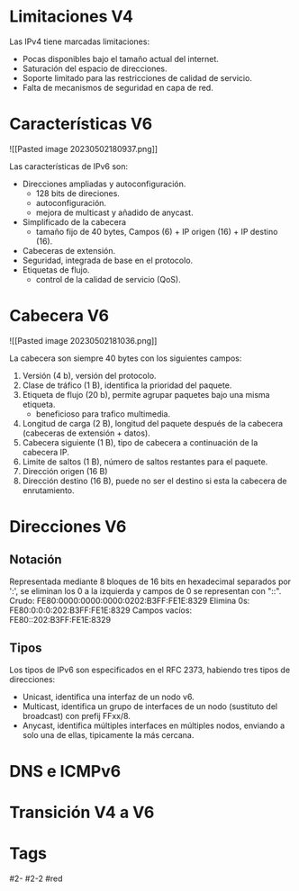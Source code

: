 # Limitaciones V4
Las IPv4 tiene marcadas limitaciones:
- Pocas disponibles bajo el tamaño actual del internet.
- Saturación del espacio de direcciones.
- Soporte limitado para las restricciones de calidad de servicio.
- Falta de mecanismos de seguridad en capa de red.

# Características V6

![[Pasted image 20230502180937.png]]

Las características de IPv6 son:
- Direcciones ampliadas y autoconfiguración.
	- 128 bits de direciones.
	- autoconfiguración.
	- mejora de multicast y añadido de anycast.
- Simplificado de la cabecera
	- tamaño fijo de 40 bytes, Campos (6) + IP origen (16) + IP destino (16).
- Cabeceras de extensión.
- Seguridad, integrada de base en el protocolo.
- Etiquetas de flujo.
	- control de la calidad de servicio (QoS).

# Cabecera V6

![[Pasted image 20230502181036.png]]

La cabecera son siempre 40 bytes con los siguientes campos:
1. Versión (4 b), versión del protocolo.
2. Clase de tráfico (1 B), identifica la prioridad del paquete.
3. Etiqueta de flujo (20 b), permite agrupar paquetes bajo una misma etiqueta.
	- beneficioso para trafico multimedia.
4. Longitud de carga (2 B), longitud del paquete después de la cabecera (cabeceras de extensión + datos).
5. Cabecera siguiente (1 B), tipo de cabecera a continuación de la cabecera IP.
6. Limite de saltos (1 B), número de saltos restantes para el paquete.
7. Dirección origen (16 B)
8. Dirección destino (16 B), puede no ser el destino si esta la cabecera de enrutamiento.

# Direcciones V6
## Notación
Representada mediante 8 bloques de 16 bits en hexadecimal separados por ':', se eliminan los 0 a la izquierda y campos de 0 se representan con "::".
Crudo: FE80:0000:0000:0000:0202:B3FF:FE1E:8329
Elimina 0s: FE80:0:0:0:202:B3FF:FE1E:8329
Campos vacíos: FE80::202:B3FF:FE1E:8329
## Tipos
Los tipos de IPv6 son especificados en el RFC 2373, habiendo tres tipos de direcciones:
- Unicast, identifica una interfaz de un nodo v6.
- Multicast, identifica un grupo de interfaces de un nodo (sustituto del broadcast) con prefij FFxx/8.
- Anycast, identifica múltiples interfaces en múltiples nodos, enviando a solo una de ellas, tipicamente la más cercana.
# DNS e ICMPv6
# Transición V4 a V6
# Tags
#2- 
#2-2 
#red 